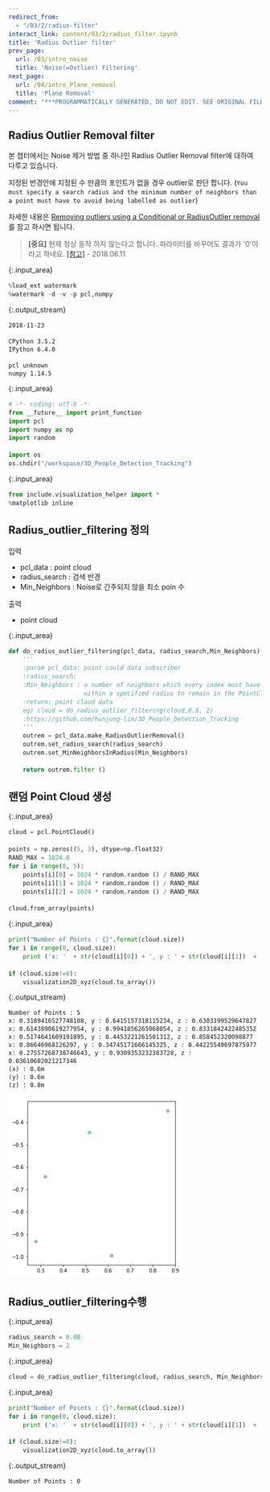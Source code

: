 ```yaml
---
redirect_from:
  - "/03/2/radius-filter"
interact_link: content/03/2/radius_filter.ipynb
title: 'Radius Outlier filter'
prev_page:
  url: /03/intro_noise
  title: 'Noise(=Outlier) Filtering'
next_page:
  url: /04/intro_Plane_removal
  title: 'Plane Removal'
comment: "***PROGRAMMATICALLY GENERATED, DO NOT EDIT. SEE ORIGINAL FILES IN /content***"
---
```


## Radius Outlier Removal filter

본 챕터에서는 Noise 제거 방법 중 하나인 Radius Outlier Removal filter에 대하여 다루고 있습니다.

지정된 반경안에 지정된 수 만큼의 포인트가 없을 경우 outlier로 판단 합니다. (`You must specify a search radius and the minimum number of neighbors than a point must have to avoid being labelled as outlier`)

자세한 내용은 [Removing outliers using a Conditional or RadiusOutlier removal](http://pointclouds.org/documentation/tutorials/remove_outliers.php#remove-outliers)를 참고 하시면 됩니다.  

> **[중요]** 현재 정상 동작 하지 않는다고 합니다. 파라미터를 바꾸어도 결과가 '0'이라고 하네요. [[참고]](https://github.com/strawlab/python-pcl/issues/211) - 2018.06.11



{:.input_area}
```python
%load_ext watermark
%watermark -d -v -p pcl,numpy
```


{:.output_stream}
```
2018-11-23 

CPython 3.5.2
IPython 6.4.0

pcl unknown
numpy 1.14.5

```



{:.input_area}
```python
# -*- coding: utf-8 -*-
from __future__ import print_function
import pcl
import numpy as np
import random

import os
os.chdir("/workspace/3D_People_Detection_Tracking") 
```




{:.input_area}
```python
from include.visualization_helper import *
%matplotlib inline
```


## Radius_outlier_filtering 정의

입력 
- pcl_data : point cloud
- radius_search : 검색 반경
- Min_Neighbors : Noise로 간주되지 않을 최소 poin 수 

출력  
- point cloud



{:.input_area}
```python
def do_radius_outlier_filtering(pcl_data, radius_search,Min_Neighbors):
    '''
    :param pcl_data: point could data subscriber
    :radius_search:  
    :Min_Neighbors : a number of neighbors which every index must have 
                     within a specified radius to remain in the PointCloud  
    :return: point cloud data
    eg) cloud = do_radius_outlier_filtering(cloud,0.8, 2)
    :https://github.com/hunjung-lim/3D_People_Detection_Tracking
    '''
    outrem = pcl_data.make_RadiusOutlierRemoval()
    outrem.set_radius_search(radius_search)
    outrem.set_MinNeighborsInRadius(Min_Neighbors)
    
    return outrem.filter ()
```


## 랜덤 Point Cloud 생성



{:.input_area}
```python
cloud = pcl.PointCloud()

points = np.zeros((5, 3), dtype=np.float32)
RAND_MAX = 1024.0
for i in range(0, 5):
    points[i][0] = 1024 * random.random () / RAND_MAX
    points[i][1] = 1024 * random.random () / RAND_MAX
    points[i][2] = 1024 * random.random () / RAND_MAX

cloud.from_array(points)
```




{:.input_area}
```python
print("Number of Points : {}".format(cloud.size))
for i in range(0, cloud.size):
    print ('x: '  + str(cloud[i][0]) + ', y : ' + str(cloud[i][1])  + ', z : ' + str(cloud[i][2]))

if (cloud.size!=0):
    visualization2D_xyz(cloud.to_array())    
```


{:.output_stream}
```
Number of Points : 5
x: 0.3189416527748108, y : 0.6415157318115234, z : 0.6303199529647827
x: 0.6143890619277954, y : 0.9941856265068054, z : 0.8331842422485352
x: 0.5174641609191895, y : 0.4453221261501312, z : 0.858452320098877
x: 0.86646968126297, y : 0.34745171666145325, z : 0.44225549697875977
x: 0.27557268738746643, y : 0.9309353232383728, z : 0.03610602021217346
(x) : 0.6m
(y) : 0.6m
(z) : 0.8m

```


![png](../../images/03/2/radius_filter_8_1.png)


## Radius_outlier_filtering수행



{:.input_area}
```python
radius_search = 0.08
Min_Neighbors = 2
```




{:.input_area}
```python
cloud = do_radius_outlier_filtering(cloud, radius_search, Min_Neighbors)
```




{:.input_area}
```python
print("Number of Points : {}".format(cloud.size))
for i in range(0, cloud.size):
    print ('x: '  + str(cloud[i][0]) + ', y : ' + str(cloud[i][1])  + ', z : ' + str(cloud[i][2]))

if (cloud.size!=0):
    visualization2D_xyz(cloud.to_array())    
```


{:.output_stream}
```
Number of Points : 0

```
